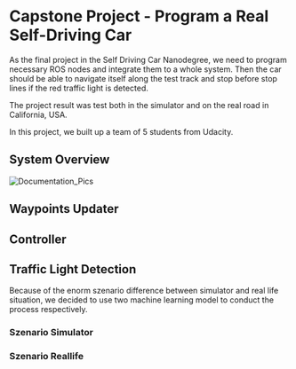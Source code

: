 # Capstone Project - Program a Real Self-Driving Car

As the final project in the Self Driving Car Nanodegree, we need to program necessary ROS nodes and integrate them to a whole system. Then the car should be able to navigate itself along the test track and stop before stop lines if the red traffic light is detected. 

The project result was test both in the simulator and on the real road in California, USA.

In this project, we built up a team of 5 students from Udacity.

## System Overview
![Documentation_Pics](final-project-ros-graph-v2.png)

## Waypoints Updater


## Controller


## Traffic Light Detection
Because of the enorm szenario difference between simulator and real life situation, we decided to use two machine learning model to conduct the process respectively.

### Szenario Simulator

### Szenario Reallife

